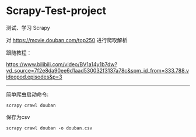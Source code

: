 # Scrapy-Test-project  

测试、学习 Scrapy

对 https://movie.douban.com/top250  进行爬取解析  

跟随教程：

https://www.bilibili.com/video/BV1a14y1b7dw?vd_source=7f2e8da90ee6d1aad530032f3137a78c&spm_id_from=333.788.videopod.episodes&p=3

---

简单爬虫启动命令:

``scrapy crawl douban ``  

保存为csv

``scrapy crawl douban -o douban.csv``
